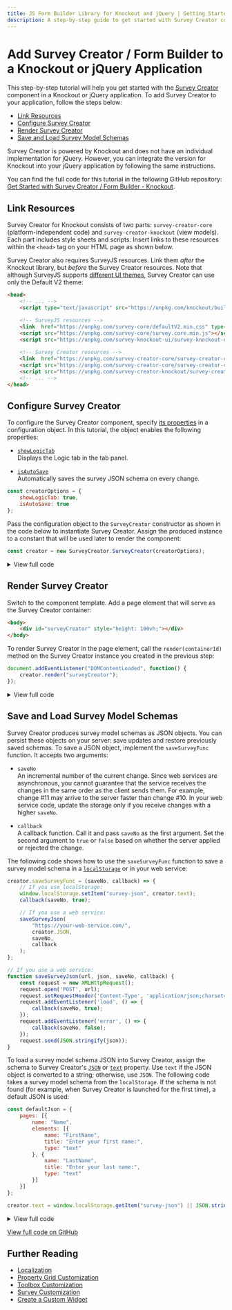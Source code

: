 ```yaml
---
title: JS Form Builder Library for Knockout and jQuery | Getting Started Guide
description: A step-by-step guide to get started with Survey Creator component in a Knockout or jQuery application.
---
```

# Add Survey Creator / Form Builder to a Knockout or jQuery Application

This step-by-step tutorial will help you get started with the [Survey Creator](https://surveyjs.io/create-survey) component in a Knockout or jQuery application. To add Survey Creator to your application, follow the steps below:

- [Link Resources](#link-resources)
- [Configure Survey Creator](#configure-survey-creator)
- [Render Survey Creator](#render-survey-creator)
- [Save and Load Survey Model Schemas](#save-and-load-survey-model-schemas)

Survey Creator is powered by Knockout and does not have an individual implementation for jQuery. However, you can integrate the version for Knockout into your jQuery application by following the same instructions.

You can find the full code for this tutorial in the following GitHub repository: <a href="https://github.com/surveyjs/code-examples/tree/main/get-started-creator/knockout" target="_blank">Get Started with Survey Creator / Form Builder - Knockout</a>.

## Link Resources

Survey Creator for Knockout consists of two parts: `survey-creator-core` (platform-independent code) and `survey-creator-knockout` (view models). Each part includes style sheets and scripts. Insert links to these resources within the `<head>` tag on your HTML page as shown below.

Survey Creator also requires SurveyJS resources. Link them _after_ the Knockout library, but _before_ the Survey Creator resources. Note that although SurveyJS supports [different UI themes](https://surveyjs.io/Documentation/Library?id=get-started-knockout#link-surveyjs-resources), Survey Creator can use only the Default V2 theme:

```html
<head>
    <!-- ... -->
    <script type="text/javascript" src="https://unpkg.com/knockout/build/output/knockout-latest.js"></script>

    <!-- SurveyJS resources -->
    <link  href="https://unpkg.com/survey-core/defaultV2.min.css" type="text/css" rel="stylesheet">
    <script src="https://unpkg.com/survey-core/survey.core.min.js"></script>
    <script src="https://unpkg.com/survey-knockout-ui/survey-knockout-ui.min.js"></script>
    
    <!-- Survey Creator resources -->
    <link  href="https://unpkg.com/survey-creator-core/survey-creator-core.min.css" type="text/css" rel="stylesheet">
    <script src="https://unpkg.com/survey-creator-core/survey-creator-core.min.js"></script>
    <script src="https://unpkg.com/survey-creator-knockout/survey-creator-knockout.min.js"></script>
    <!-- ... -->
</head>
```

## Configure Survey Creator

To configure the Survey Creator component, specify [its properties](https://surveyjs.io/Documentation/Survey-Creator?id=ICreatorOptions) in a configuration object. In this tutorial, the object enables the following properties:

- [`showLogicTab`](https://surveyjs.io/Documentation/Survey-Creator?id=ICreatorOptions#showLogicTab)        
Displays the Logic tab in the tab panel.

- [`isAutoSave`](https://surveyjs.io/Documentation/Survey-Creator?id=ICreatorOptions#isAutoSave)        
Automatically saves the survey JSON schema on every change.

```js
const creatorOptions = {
    showLogicTab: true,
    isAutoSave: true
};
```

Pass the configuration object to the `SurveyCreator` constructor as shown in the code below to instantiate Survey Creator. Assign the produced instance to a constant that will be used later to render the component:

```js
const creator = new SurveyCreator.SurveyCreator(creatorOptions);
```

<details>
    <summary>View full code</summary>  

```html
<!DOCTYPE html>
<html>
<head>
    <title>Survey Creator for Knockout</title>
    <meta charset="utf-8">
    <script type="text/javascript" src="https://unpkg.com/knockout/build/output/knockout-latest.js"></script>

    <link  href="https://unpkg.com/survey-core/defaultV2.min.css" type="text/css" rel="stylesheet">
    <script src="https://unpkg.com/survey-core/survey.core.min.js"></script>
    <script src="https://unpkg.com/survey-knockout-ui/survey-knockout-ui.min.js"></script>
    
    <link  href="https://unpkg.com/survey-creator-core/survey-creator-core.min.css" type="text/css" rel="stylesheet">
    <script src="https://unpkg.com/survey-creator-core/survey-creator-core.min.js"></script>
    <script src="https://unpkg.com/survey-creator-knockout/survey-creator-knockout.min.js"></script>

    <script type="text/javascript" src="index.js"></script>
</head>
<body>

</body>
</html>
```

```js
const creatorOptions = {
    showLogicTab: true,
    isAutoSave: true
};

const creator = new SurveyCreator.SurveyCreator(creatorOptions);
```
</details> 

## Render Survey Creator

Switch to the component template. Add a page element that will serve as the Survey Creator container:

```html
<body>
    <div id="surveyCreator" style="height: 100vh;"></div>
</body>
```

To render Survey Creator in the page element, call the `render(containerId)` method on the Survey Creator instance you created in the previous step:

```js
document.addEventListener("DOMContentLoaded", function() {
    creator.render("surveyCreator");
});
```

<details>
    <summary>View full code</summary>  

```html
<!DOCTYPE html>
<html>
<head>
    <title>Survey Creator for Knockout</title>
    <meta charset="utf-8">
    <script type="text/javascript" src="https://unpkg.com/knockout/build/output/knockout-latest.js"></script>

    <link  href="https://unpkg.com/survey-core/defaultV2.min.css" type="text/css" rel="stylesheet">
    <script src="https://unpkg.com/survey-core/survey.core.min.js"></script>
    <script src="https://unpkg.com/survey-knockout-ui/survey-knockout-ui.min.js"></script>
    
    <link  href="https://unpkg.com/survey-creator-core/survey-creator-core.min.css" type="text/css" rel="stylesheet">
    <script src="https://unpkg.com/survey-creator-core/survey-creator-core.min.js"></script>
    <script src="https://unpkg.com/survey-creator-knockout/survey-creator-knockout.min.js"></script>

    <script type="text/javascript" src="index.js"></script>
</head>
<body>
    <div id="surveyCreator" style="height: 100vh;"></div>
</body>
</html>
```

```js
const creatorOptions = {
    showLogicTab: true,
    isAutoSave: true
};

const creator = new SurveyCreator.SurveyCreator(creatorOptions);

document.addEventListener("DOMContentLoaded", function() {
    creator.render("surveyCreator");
});
```
</details>

## Save and Load Survey Model Schemas

Survey Creator produces survey model schemas as JSON objects. You can persist these objects on your server: save updates and restore previously saved schemas. To save a JSON object, implement the `saveSurveyFunc` function. It accepts two arguments:

- `saveNo`      
An incremental number of the current change. Since web services are asynchronous, you cannot guarantee that the service receives the changes in the same order as the client sends them. For example, change #11 may arrive to the server faster than change #10. In your web service code, update the storage only if you receive changes with a higher `saveNo`.

- `callback`        
A callback function. Call it and pass `saveNo` as the first argument. Set the second argument to `true` or `false` based on whether the server applied or rejected the change.

The following code shows how to use the `saveSurveyFunc` function to save a survey model schema in a <a href="https://developer.mozilla.org/en-US/docs/Web/API/Window/localStorage" target="_blank">`localStorage`</a> or in your web service:


```js
creator.saveSurveyFunc = (saveNo, callback) => {
    // If you use localStorage:
    window.localStorage.setItem("survey-json", creator.text);
    callback(saveNo, true);

    // If you use a web service:
    saveSurveyJson(
        "https://your-web-service.com/",
        creator.JSON,
        saveNo,
        callback
    );
};

// If you use a web service:
function saveSurveyJson(url, json, saveNo, callback) {
    const request = new XMLHttpRequest();
    request.open('POST', url);
    request.setRequestHeader('Content-Type', 'application/json;charset=UTF-8');
    request.addEventListener('load', () => {
        callback(saveNo, true);
    });
    request.addEventListener('error', () => {
        callback(saveNo, false);
    });
    request.send(JSON.stringify(json));
}
```

To load a survey model schema JSON into Survey Creator, assign the schema to Survey Creator's [`JSON`](https://surveyjs.io/Documentation/Survey-Creator?id=surveycreator#JSON) or [`text`](https://surveyjs.io/Documentation/Survey-Creator?id=surveycreator#text) property. Use `text` if the JSON object is converted to a string; otherwise, use `JSON`. The following code takes a survey model schema from the `localStorage`. If the schema is not found (for example, when Survey Creator is launched for the first time), a default JSON is used:


```js
const defaultJson = {
    pages: [{
        name: "Name",
        elements: [{
            name: "FirstName",
            title: "Enter your first name:",
            type: "text"
        }, {
            name: "LastName",
            title: "Enter your last name:",
            type: "text"
        }]
    }]
};

creator.text = window.localStorage.getItem("survey-json") || JSON.stringify(defaultJson);
```

<details>
    <summary>View full code</summary>  

```html
<!DOCTYPE html>
<html>
<head>
    <title>Survey Creator for Knockout</title>
    <meta charset="utf-8">
    <script type="text/javascript" src="https://unpkg.com/knockout/build/output/knockout-latest.js"></script>

    <link  href="https://unpkg.com/survey-core/defaultV2.min.css" type="text/css" rel="stylesheet">
    <script src="https://unpkg.com/survey-core/survey.core.min.js"></script>
    <script src="https://unpkg.com/survey-knockout-ui/survey-knockout-ui.min.js"></script>
    
    <link  href="https://unpkg.com/survey-creator-core/survey-creator-core.min.css" type="text/css" rel="stylesheet">
    <script src="https://unpkg.com/survey-creator-core/survey-creator-core.min.js"></script>
    <script src="https://unpkg.com/survey-creator-knockout/survey-creator-knockout.min.js"></script>

    <script type="text/javascript" src="index.js"></script>
</head>
<body>
    <div id="surveyCreator" style="height: 100vh;"></div>
</body>
</html>
```

```js
const creatorOptions = {
    showLogicTab: true,
    isAutoSave: true
};

const defaultJson = {
    pages: [{
        name: "Name",
        elements: [{
            name: "FirstName",
            title: "Enter your first name:",
            type: "text"
        }, {
            name: "LastName",
            title: "Enter your last name:",
            type: "text"
        }]
    }]
};

const creator = new SurveyCreator.SurveyCreator(creatorOptions);
creator.text = window.localStorage.getItem("survey-json") || JSON.stringify(defaultJson);
creator.saveSurveyFunc = (saveNo, callback) => { 
    window.localStorage.setItem("survey-json", creator.text);
    callback(saveNo, true);
    // saveSurveyJson(
    //     "https://your-web-service.com/",
    //     creator.JSON,
    //     saveNo,
    //     callback
    // );
};

document.addEventListener("DOMContentLoaded", function() {
    creator.render("surveyCreator");
});

// function saveSurveyJson(url, json, saveNo, callback) {
//     const request = new XMLHttpRequest();
//     request.open('POST', url);
//     request.setRequestHeader('Content-Type', 'application/json;charset=UTF-8');
//     request.addEventListener('load', () => {
//         callback(saveNo, true);
//     });
//     request.addEventListener('error', () => {
//         callback(saveNo, false);
//     });
//     request.send(JSON.stringify(json));
// }
```
</details>

<a href="https://github.com/surveyjs/code-examples/tree/main/get-started-creator/knockout" target="_blank">View full code on GitHub</a>

## Further Reading

- [Localization](https://surveyjs.io/Documentation/Survey-Creator?id=localization)
- [Property Grid Customization](https://surveyjs.io/Documentation/Survey-Creator?id=property-grid)
- [Toolbox Customization](https://surveyjs.io/Documentation/Survey-Creator?id=toolbox)
- [Survey Customization](https://surveyjs.io/Documentation/Survey-Creator?id=survey-customization)
- [Create a Custom Widget](https://surveyjs.io/Documentation/Survey-Creator?id=Create-Custom-Widget)